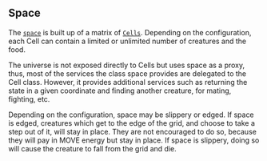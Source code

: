 ## Space
The [`space`](/space.py) is built up of a matrix of [`Cells`](/cell.py).
Depending on the configuration, each Cell can contain a limited or unlimited number of creatures and the food.

The universe is not exposed directly to Cells but uses space as a proxy, thus, most of the services the class space provides are delegated to the Cell class.
However, it provides additional services such as returning the state in a given coordinate and finding another creature, for mating, fighting, etc.

Depending on the configuration, space may be slippery or edged.
If space is edged, creatures which get to the edge of the grid, and choose to take a step out of it, will stay in place.
They are not encouraged to do so, because they will pay in MOVE energy but stay in place.
If space is slippery, doing so will cause the creature to fall from the grid and die.
